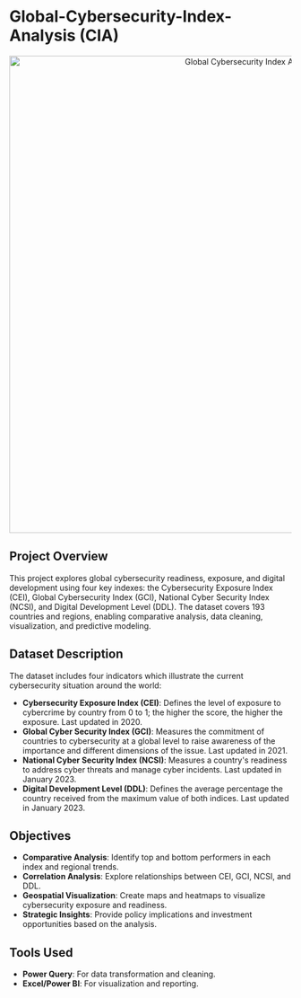 # Global-Cybersecurity-Index-Analysis (CIA)

<p align="center">
<img src="https://assets.bwbx.io/images/users/iqjWHBFdfxIU/ihVg6RorZb5U/v0/-1x-1.webp" width = "850" alt="Global Cybersecurity Index Analysis" />
  </p>


## Project Overview
This project explores global cybersecurity readiness, exposure, and digital development using four key indexes: the Cybersecurity Exposure Index (CEI), Global Cybersecurity Index (GCI), National Cyber Security Index (NCSI), and Digital Development Level (DDL). The dataset covers 193 countries and regions, enabling comparative analysis, data cleaning, visualization, and predictive modeling.


## Dataset Description
The dataset includes four indicators which illustrate the current cybersecurity situation around the world:
- **Cybersecurity Exposure Index (CEI)**: Defines the level of exposure to cybercrime by country from 0 to 1; the higher the score, the higher the exposure. Last updated in 2020.
- **Global Cyber Security Index (GCI)**: Measures the commitment of countries to cybersecurity at a global level to raise awareness of the importance and different dimensions of the issue. Last updated in 2021.
- **National Cyber Security Index (NCSI)**: Measures a country's readiness to address cyber threats and manage cyber incidents. Last updated in January 2023.
- **Digital Development Level (DDL)**: Defines the average percentage the country received from the maximum value of both indices. Last updated in January 2023.


## Objectives
- **Comparative Analysis**: Identify top and bottom performers in each index and regional trends.
- **Correlation Analysis**: Explore relationships between CEI, GCI, NCSI, and DDL.
- **Geospatial Visualization**: Create maps and heatmaps to visualize cybersecurity exposure and readiness.
- **Strategic Insights**: Provide policy implications and investment opportunities based on the analysis.


## Tools Used
- **Power Query**: For data transformation and cleaning.
- **Excel/Power BI**: For visualization and reporting.
